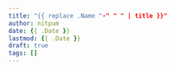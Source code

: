 ```yaml
---
title: "{{ replace .Name "-" " " | title }}"
author: nitpum
date: {{ .Date }}
lastmod: {{ .Date }}
draft: true
tags: []
---
```


